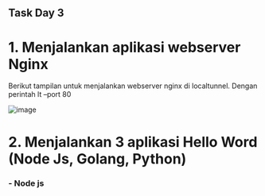 ## Task Day 3

# 1.	Menjalankan aplikasi webserver Nginx
Berikut tampilan untuk menjalankan webserver nginx di localtunnel. Dengan perintah lt –port 80

![image](https://user-images.githubusercontent.com/62181923/212119865-f7cee083-788b-4a07-9356-c0cb71bacb8a.png)

# 2.	Menjalankan 3 aplikasi Hello Word (Node Js, Golang, Python)
### -	Node js
